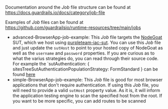 Documentation around the _Job_ file structure can be found at https://docs.guardrails.io/docs/category/job-file

Examples of _Job_ files can be found at https://github.com/guardrailsio/runtime-resources/tree/main/jobs

* advanced-BrowserApp-job-example: This _Job_ file targets the [NodeGoat](https://github.com/OWASP/NodeGoat) SUT, which we host using [purpleteam-iac-sut](https://github.com/purpleteam-labs/purpleteam-iac-sut). You can use this _Job_ file and just update the `sutHost` to point to your hosted copy of NodeGoat as well as the `username` and `password` properties. If you are curious as to what the varius strategies do, you can read through their source code. For example the `sutAuthentication: { sitesTreeSutAuthenticationPopulationStrategy: FormStandard } can be found [here](https://github.com/guardrailsio/runtime-resources/blob/main/sUtAndEmissaryStrategies/1_sitesTreeSutAuthenticationPopulation/formStandard.js)
* simple-BrowserApp-job-example: This _Job_ file is good for most browser applications that don't require authentication. If using this _Job_ file, you will need to provide a valid `sutHost` property value. As it is, it will inform the application testing engine to scan the specified host from the root. If you want to be more specific, you can add routes to be scanned

